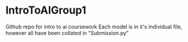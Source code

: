 # IntroToAIGroup1
 Github repo for intro to ai coursework
 Each model is in it's individual file, however all have been collated in "Submission.py"
